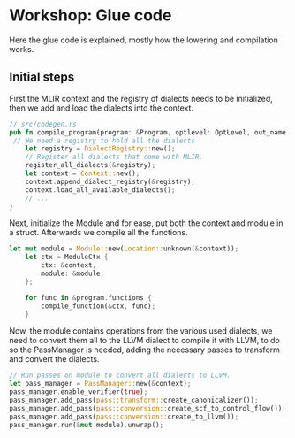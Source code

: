 # Workshop: Glue code

Here the glue code is explained, mostly how the lowering and compilation works.

## Initial steps

First the MLIR context and the registry of dialects needs to be initialized, then we add and load the dialects into the context.

```rust
// src/codegen.rs
pub fn compile_program(program: &Program, optlevel: OptLevel, out_name: &Path) {
 // We need a registry to hold all the dialects
    let registry = DialectRegistry::new();
    // Register all dialects that come with MLIR.
    register_all_dialects(&registry);
    let context = Context::new();
    context.append_dialect_registry(&registry);
    context.load_all_available_dialects();
    // ...
}
```

Next, initialize the Module and for ease, put both the context and module in a struct. Afterwards we compile all the functions.

```rust
let mut module = Module::new(Location::unknown(&context));
    let ctx = ModuleCtx {
        ctx: &context,
        module: &module,
    };

    for func in &program.functions {
        compile_function(&ctx, func);
    }
```

Now, the module contains operations from the various used dialects, we need to convert them all to the LLVM dialect to
compile it with LLVM, to do so the PassManager is needed, adding the necessary passes to transform and convert the dialects.

```rust
// Run passes on module to convert all dialects to LLVM.
let pass_manager = PassManager::new(&context);
pass_manager.enable_verifier(true);
pass_manager.add_pass(pass::transform::create_canonicalizer());
pass_manager.add_pass(pass::conversion::create_scf_to_control_flow()); // needed because to_llvm doesn't include it.
pass_manager.add_pass(pass::conversion::create_to_llvm());
pass_manager.run(&mut module).unwrap();
```
